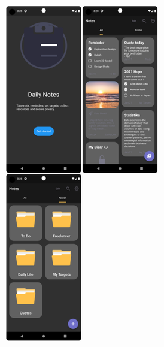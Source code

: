 <img src="images/Screenshot_20221126_032811.png" alt="Image screen" width="200"/>
<img src="images/Screenshot_20221126_032853.png" alt="Image screen" width="200"/>
<img src="images/Screenshot_20221126_032901.png" alt="Image screen" width="200"/>
